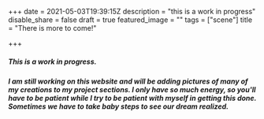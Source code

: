 +++
date = 2021-05-03T19:39:15Z
description = "this is a work in progress"
disable_share = false
draft = true
featured_image = ""
tags = ["scene"]
title = "There is more to come!"

+++
##### This is a work in progress.

##### I am still working on this website and will be adding pictures of many of my creations to my project sections.  I only have so much energy, so you'll have to be patient while I try to be patient with myself in getting this done.  Sometimes we have to take baby steps to see our dream realized.